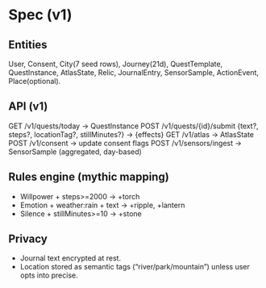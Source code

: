 # Spec (v1)
## Entities
User, Consent, City(7 seed rows), Journey(21d), QuestTemplate, QuestInstance,
AtlasState, Relic, JournalEntry, SensorSample, ActionEvent, Place(optional).

## API (v1)
GET /v1/quests/today → QuestInstance
POST /v1/quests/{id}/submit {text?, steps?, locationTag?, stillMinutes?} → {effects}
GET /v1/atlas → AtlasState
POST /v1/consent → update consent flags
POST /v1/sensors/ingest → SensorSample (aggregated, day-based)

## Rules engine (mythic mapping)
- Willpower + steps>=2000 → +torch
- Emotion + weather:rain + text → +ripple, +lantern
- Silence + stillMinutes>=10 → +stone

## Privacy
- Journal text encrypted at rest.
- Location stored as semantic tags (“river/park/mountain”) unless user opts into precise.
